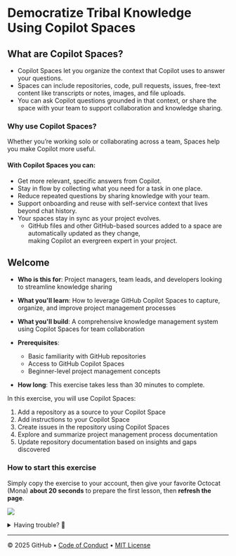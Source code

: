 # Democratize Tribal Knowledge Using Copilot Spaces

## What are Copilot Spaces?

- Copilot Spaces let you organize the context that Copilot uses to answer your questions. 
- Spaces can include repositories, code, pull requests, issues, free-text content like transcripts or notes, images, and file uploads.
- You can ask Copilot questions grounded in that context, or share the space with your team to support collaboration and knowledge sharing.

### Why use Copilot Spaces?

Whether you’re working solo or collaborating across a team, Spaces help you make Copilot more useful.

#### With Copilot Spaces you can:

- Get more relevant, specific answers from Copilot.
- Stay in flow by collecting what you need for a task in one place.
- Reduce repeated questions by sharing knowledge with your team.
- Support onboarding and reuse with self-service context that lives beyond chat history.
- Your spaces stay in sync as your project evolves. 
  - GitHub files and other GitHub-based sources added to a space are automatically updated as they change,</br>
    making Copilot an evergreen expert in your project.

## Welcome

- **Who is this for**: Project managers, team leads, and developers looking to streamline knowledge sharing
- **What you'll learn**: How to leverage GitHub Copilot Spaces to capture, organize, and improve project management processes
- **What you'll build**: A comprehensive knowledge management system using Copilot Spaces for team collaboration
- **Prerequisites**:
  - Basic familiarity with GitHub repositories
  - Access to GitHub Copilot Spaces
  - Beginner-level project management concepts

- **How long**: This exercise takes less than 30 minutes to complete.

In this exercise, you will use Copilot Spaces:

1. Add a repository as a source to your Copilot Space
1. Add instructions to your Copilot Space
1. Create issues in the repository using Copilot Spaces
1. Explore and summarize project management process documentation
1. Update repository documentation based on insights and gaps discovered

### How to start this exercise

Simply copy the exercise to your account, then give your favorite Octocat (Mona) **about 20 seconds** to prepare the first lesson, then **refresh the page**.

[![](https://img.shields.io/badge/Copy%20Exercise-%E2%86%92-1f883d?style=for-the-badge&logo=github&labelColor=197935)](https://github.com/new?template_owner=skills&template_name=democratize-tribal-knowledge-using-copilot-spaces&owner=%40me&name=skills-democratize-tribal-knowledge-using-copilot-spaces&description=Exercise:+Democratize+Tribal+Knowledge+Using+Copilot+Spaces&visibility=public)

<details>
<summary>Having trouble? 🤷</summary><br/>

When copying the exercise, we recommend the following settings:

- For owner, choose your personal account or an organization to host the repository.

- We recommend creating a public repository, since private repositories will use Actions minutes.

If the exercise isn't ready in 20 seconds, please check the [Actions](../../actions) tab.

- Check to see if a job is running. Sometimes it simply takes a bit longer.

- If the page shows a failed job, please submit an issue. Nice, you found a bug! 🐛

</details>

---

&copy; 2025 GitHub &bull; [Code of Conduct](https://www.contributor-covenant.org/version/2/1/code_of_conduct/code_of_conduct.md) &bull; [MIT License](https://gh.io/mit)
